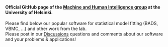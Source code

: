 #### Official GitHub page of the [Machine and Human Intelligence group](https://www.helsinki.fi/en/researchgroups/machine-and-human-intelligence) at the University of Helsinki.  
Please find below our popular software for statistical model fitting (BADS, VBMC, ...) and other work from the lab.  
Please post in our [Discussions](https://github.com/orgs/acerbilab/discussions) questions and comments about our software and your problems & applications!
